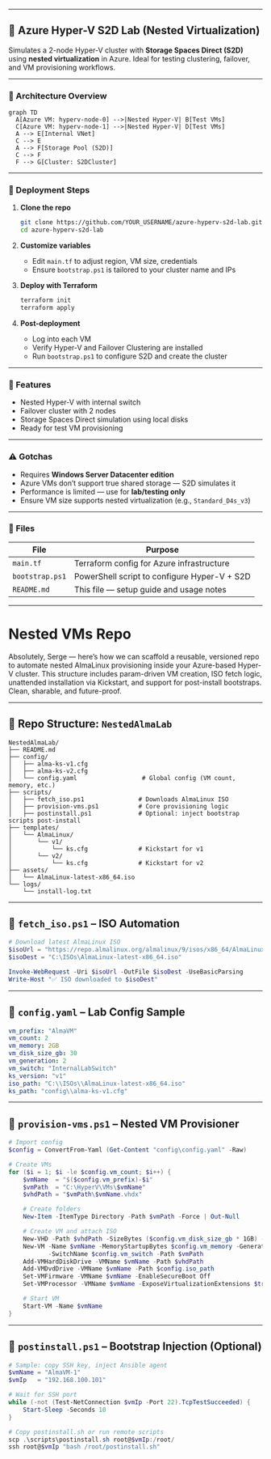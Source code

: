 
---

## 🧰 Azure Hyper-V S2D Lab (Nested Virtualization)

Simulates a 2-node Hyper-V cluster with **Storage Spaces Direct (S2D)** using **nested virtualization** in Azure. Ideal for testing clustering, failover, and VM provisioning workflows.

---

### 📐 Architecture Overview

```mermaid
graph TD
  A[Azure VM: hyperv-node-0] -->|Nested Hyper-V| B[Test VMs]
  C[Azure VM: hyperv-node-1] -->|Nested Hyper-V| D[Test VMs]
  A --> E[Internal VNet]
  C --> E
  A --> F[Storage Pool (S2D)]
  C --> F
  F --> G[Cluster: S2DCluster]
```

---

### 🚀 Deployment Steps

1. **Clone the repo**
   ```bash
   git clone https://github.com/YOUR_USERNAME/azure-hyperv-s2d-lab.git
   cd azure-hyperv-s2d-lab
   ```

2. **Customize variables**
   - Edit `main.tf` to adjust region, VM size, credentials
   - Ensure `bootstrap.ps1` is tailored to your cluster name and IPs

3. **Deploy with Terraform**
   ```bash
   terraform init
   terraform apply
   ```

4. **Post-deployment**
   - Log into each VM
   - Verify Hyper-V and Failover Clustering are installed
   - Run `bootstrap.ps1` to configure S2D and create the cluster

---

### 🧪 Features

- Nested Hyper-V with internal switch
- Failover cluster with 2 nodes
- Storage Spaces Direct simulation using local disks
- Ready for test VM provisioning

---

### ⚠️ Gotchas

- Requires **Windows Server Datacenter edition**
- Azure VMs don’t support true shared storage — S2D simulates it
- Performance is limited — use for **lab/testing only**
- Ensure VM size supports nested virtualization (e.g., `Standard_D4s_v3`)

---

### 📄 Files

| File            | Purpose                                      |
|-----------------|----------------------------------------------|
| `main.tf`       | Terraform config for Azure infrastructure    |
| `bootstrap.ps1` | PowerShell script to configure Hyper-V + S2D |
| `README.md`     | This file — setup guide and usage notes      |

---

# Nested VMs Repo 

Absolutely, Serge — here’s how we can scaffold a reusable, versioned repo to automate nested AlmaLinux provisioning inside your Azure-based Hyper-V cluster. This structure includes param-driven VM creation, ISO fetch logic, unattended installation via Kickstart, and support for post-install bootstraps. Clean, sharable, and future-proof.

---

## 📁 Repo Structure: `NestedAlmaLab`

```plaintext
NestedAlmaLab/
├── README.md
├── config/
│   ├── alma-ks-v1.cfg
│   ├── alma-ks-v2.cfg
│   └── config.yaml                  # Global config (VM count, memory, etc.)
├── scripts/
│   ├── fetch_iso.ps1               # Downloads AlmaLinux ISO
│   ├── provision-vms.ps1           # Core provisioning logic
│   ├── postinstall.ps1             # Optional: inject bootstrap scripts post-install
├── templates/
│   └── AlmaLinux/
│       └── v1/
│           └── ks.cfg              # Kickstart for v1
│       └── v2/
│           └── ks.cfg              # Kickstart for v2
├── assets/
│   └── AlmaLinux-latest-x86_64.iso
└── logs/
    └── install-log.txt
```

---

## 🧰 `fetch_iso.ps1` – ISO Automation

```powershell
# Download latest AlmaLinux ISO
$isoUrl = "https://repo.almalinux.org/almalinux/9/isos/x86_64/AlmaLinux-9-latest-x86_64.iso"
$isoDest = "C:\ISOs\AlmaLinux-latest-x86_64.iso"

Invoke-WebRequest -Uri $isoUrl -OutFile $isoDest -UseBasicParsing
Write-Host "✅ ISO downloaded to $isoDest"
```

---

## 🔧 `config.yaml` – Lab Config Sample

```yaml
vm_prefix: "AlmaVM"
vm_count: 2
vm_memory: 2GB
vm_disk_size_gb: 30
vm_generation: 2
vm_switch: "InternalLabSwitch"
ks_version: "v1"
iso_path: "C:\\ISOs\\AlmaLinux-latest-x86_64.iso"
ks_path: "config\\alma-ks-v1.cfg"
```

---

## 🚀 `provision-vms.ps1` – Nested VM Provisioner

```powershell
# Import config
$config = ConvertFrom-Yaml (Get-Content "config\config.yaml" -Raw)

# Create VMs
for ($i = 1; $i -le $config.vm_count; $i++) {
    $vmName  = "$($config.vm_prefix)-$i"
    $vmPath  = "C:\HyperV\VMs\$vmName"
    $vhdPath = "$vmPath\$vmName.vhdx"

    # Create folders
    New-Item -ItemType Directory -Path $vmPath -Force | Out-Null

    # Create VM and attach ISO
    New-VHD -Path $vhdPath -SizeBytes ($config.vm_disk_size_gb * 1GB) -Dynamic
    New-VM -Name $vmName -MemoryStartupBytes $config.vm_memory -Generation $config.vm_generation `
           -SwitchName $config.vm_switch -Path $vmPath
    Add-VMHardDiskDrive -VMName $vmName -Path $vhdPath
    Add-VMDvdDrive -VMName $vmName -Path $config.iso_path
    Set-VMFirmware -VMName $vmName -EnableSecureBoot Off
    Set-VMProcessor -VMName $vmName -ExposeVirtualizationExtensions $true

    # Start VM
    Start-VM -Name $vmName
}
```

---

## 🔁 `postinstall.ps1` – Bootstrap Injection (Optional)

```powershell
# Sample: copy SSH key, inject Ansible agent
$vmName = "AlmaVM-1"
$vmIp   = "192.168.100.101"

# Wait for SSH port
while (-not (Test-NetConnection $vmIp -Port 22).TcpTestSucceeded) {
    Start-Sleep -Seconds 10
}

# Copy postinstall.sh or run remote scripts
scp .\scripts\postinstall.sh root@$vmIp:/root/
ssh root@$vmIp "bash /root/postinstall.sh"
```


